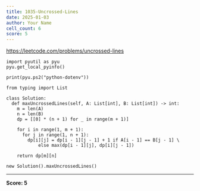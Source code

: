 ```yaml
---
title: 1035-Uncrossed-Lines
date: 2025-01-03
author: Your Name
cell_count: 6
score: 5
---
```


https://leetcode.com/problems/uncrossed-lines


```
import pyutil as pyu
pyu.get_local_pyinfo()
```


```
print(pyu.ps2("python-dotenv"))
```


```
from typing import List
```


```
class Solution:
  def maxUncrossedLines(self, A: List[int], B: List[int]) -> int:
    m = len(A)
    n = len(B)
    dp = [[0] * (n + 1) for _ in range(m + 1)]

    for i in range(1, m + 1):
      for j in range(1, n + 1):
        dp[i][j] = dp[i - 1][j - 1] + 1 if A[i - 1] == B[j - 1] \
            else max(dp[i - 1][j], dp[i][j - 1])

    return dp[m][n]
```


```
new Solution().maxUncrossedLines()
```


---
**Score: 5**